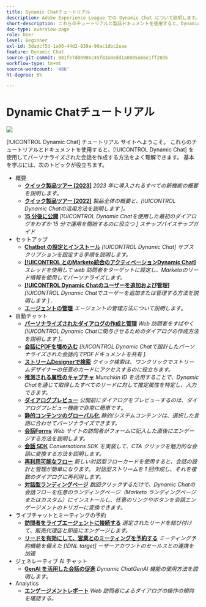 ```yaml
---
title: Dynamic Chatチュートリアル
description: Adobe Experience League での Dynamic Chat について説明します。 これらのチュートリアルとドキュメントを使用すると、Dynamic Chat を使用してパーソナライズされた会話を作成する方法をよく理解できます。
short-description: これらのチュートリアルと製品ドキュメントを使用すると、Dynamic Chatが機能する様々な方法をより深く理解できます。
doc-type: overview-page
role: User
level: Beginner
exl-id: 3dadcf5d-1a06-44d2-839a-99ac1dbc2eae
feature: Dynamic Chat
source-git-commit: 081fe7d08986c45f83a8edd1a0805a66e1ff20d6
workflow-type: tm+mt
source-wordcount: '486'
ht-degree: 6%

---
```


# Dynamic Chatチュートリアル

![](assets/dynamic-chat-header.png)

[!UICONTROL Dynamic Chat] チュートリアル サイトへようこそ。 これらのチュートリアルとドキュメントを使用すると、[!UICONTROL Dynamic Chat] を使用してパーソナライズされた会話を作成する方法をよく理解できます。 基本を学ぶには、次のトピックが役立ちます。

* 概要
   * **[クイック製品ツアー [2023]](product-tour.md)**
     *2023 年に導入されるすべての新機能の概要を説明します*。
   * **[クイック製品ツアー [2022]](product-tour.md)**
     *製品全体の概要と、[!UICONTROL Dynamic Chatの活用方法を説明します ]。*
   * **[15 分後に公開](go-live-in-15-minutes.md)**
     *[!UICONTROL Dynamic Chatを使用した最初のダイアログをわずか 15 分で運用を開始するのに役立つ ] ステップバイステップガイド*
* セットアップ
   * **[Chatbot の設定とインストール](setup.md)**
     *[!UICONTROL Dynamic Chat] サブスクリプションを設定する手順を説明します。*
   * **[[!UICONTROL  とのMarketo統合のアクティベーションDynamic Chat]](marketo-integration.md)**
     *スレッドを使用して web 訪問者をターゲットに設定し、Marketoのリード情報を使用してパーソナライズします。*
   * **[[!UICONTROL Dynamic Chatのユーザーを追加および管理]](user-management.md)**
     *[!UICONTROL Dynamic Chatでユーザーを追加または管理する方法を説明します ] .*
   * **[エージェントの管理](agent-management.md)**
     *エージェントの管理方法について説明します*。
* 自動チャット
   * **[パーソナライズされたダイアログの作成と管理](dialogue-management.md)**
     *Web 訪問者をすばやく [!UICONTROL Dynamic Chatに関与させるためのダイアログの作成方法を説明します ]。*
   * **[会話にPDFを埋め込む](document-cloud-integration.md)**
     *[!UICONTROL Dynamic Chatで設計したパーソナライズされた会話内でPDFドキュメントを共有 ].*
   * **[ストリームDesignerで検索](search-in-stream-designer.md)**
     *クイック検索は、ワンクリックでストリームデザイナーの任意のカードにアクセスするのに役立ちます。*
   * **[推測される属性のキャプチャ](capture-inferred-attributes.md)**
     *Munchkin ID を活用することで、Dynamic Chatを通じて取得したすべてのリードに対して推定属性を特定し、入力できます。*
   * **[ダイアログプレビュー](dialogue-preview.md)**
     *公開前にダイアログをプレビューするのは、ダイアログプレビュー機能で非常に簡単です*。
   * **[静的コンテンツのグローバル化](globalization-of-static-content.md)**
     *静的/システムコンテンツは、選択した言語に合わせてパーソナライズできます。*
   * **[会話Forms](conversational-forms.md)**
     *Web サイトの訪問者がフォームに記入した直後にエンゲージする方法を説明します。*
   * **[会話 SDK](conversations-sdk.md)**
     *Conversations SDK を実装して、CTA クリックを魅力的な会話に変換する方法を説明します。*
   * **[再利用可能なフロー](reusable-flows.md)**
     *新しい対話型フローカードを使用すると、会話の設計と管理が簡単になります。 対話型ストリームを 1 回作成し、それを複数のダイアログに再利用します。*
   * **[対話型ランディングページ](conversational-landing-pages.md)**
     *数回クリックするだけで、Dynamic Chatの会話フローを任意のランディングページ（Marketo ランディングページまたはカスタム）にインストールし、任意のリンクやボタンを会話エンゲージメントのトリガーに変換できます。*
* ライブチャットとミーティングの予約
   * **[訪問者をライブエージェントに接続する](connect-visitors-to-live-agents.md)**
     *選定されたリードを結び付けて、販売代理店と即座にエンゲージします。*
   * **[リードを有効にして、営業とのミーティングを予約する](meeting-booking.md)**
     *ミーティング予約機能を備えた [!DNL target] ーザーアカウントのセールスとの連携を加速*
* ジェネレーティブ AI チャット
   * **[GenAI を活用した会話の促進](gen-ai-features.md)**
     *Dynamic ChatGenAI 機能の使用方法を説明します*。
* Analytics
   * **[エンゲージメントレポート](engagement-report.md)**
     *Web 訪問者によるダイアログの操作の傾向を確認する。*
